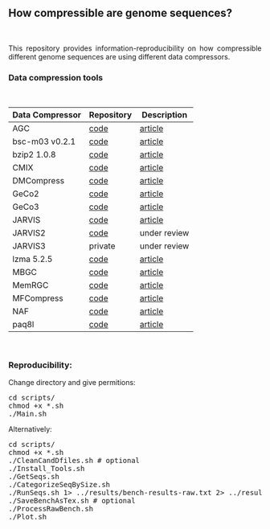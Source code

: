 
## <b>How compressible are genome sequences?</b> ##

<br>

<p align="justify">This repository provides information-reproducibility on how compressible different genome sequences are using different data compressors.</p>

### Data compression tools ###

<br>
<div align="center">

| Data Compressor | Repository | Description  |
|-----------------|------------|--------------|
| AGC      |<a href="https://github.com/refresh-bio/agc">code</a>  | <a href="https://doi.org/10.1101/2022.04.07.487441">article</a>|
| bsc-m03 v0.2.1  |<a href="https://github.com/IlyaGrebnov/bsc-m03">code</a>  | <a href="https://github.com/IlyaGrebnov/bsc-m03">article</a>|
| bzip2 1.0.8     |<a href="https://sourceware.org/bzip2/">code</a>  | <a href="https://sourceware.org/bzip2/">article</a>|
| CMIX      |<a href="https://github.com/byronknoll/cmix">code</a>  | <a href="http://www.byronknoll.com/cmix.html ">article</a>|
| DMCompress      |<a href="https://rongjiewang.github.io/DMcompress/">code</a>  | <a href="https://doi.org/10.1109/BIBM.2016.7822621">article</a>|
| GeCo2           |<a href="https://github.com/cobilab/geco2">code</a>  | <a href="https://link.springer.com/chapter/10.1007/978-3-030-23873-5_17">article</a>|
| GeCo3           |<a href="https://github.com/cobilab/geco3">code</a>  | <a href="https://doi.org/10.1093/gigascience/giaa119">article</a>|
| JARVIS          |<a href="https://github.com/cobilab/jarvis">code</a>  | <a href="https://doi.org/10.3390/e21111074">article</a>|
| JARVIS2         |<a href="https://github.com/cobioders/jarvis2">code</a>  | under review |
| JARVIS3         |private  | under review |
| lzma 5.2.5      |<a href="https://tukaani.org/xz/">code</a>  | <a href="https://tukaani.org/xz/">article</a>|
| MBGC      |<a href="https://github.com/kowallus/mbgc">code</a>  | <a href="https://doi.org/10.1093/gigascience/giab099">article</a>|
| MemRGC      |<a href="https://github.com/yuansliu/memRGC">code</a>  | <a href="https://doi.org/10.1093/bioinformatics/btaa572">article</a>|
| MFCompress      |<a href="http://sweet.ua.pt/ap/software/mfcompress/MFCompress-linux64-1.01.tgz">code</a>  | <a href="https://doi.org/10.1093/bioinformatics/btt594">article</a>|
| NAF             |<a href="https://github.com/KirillKryukov/naf">code</a>  | <a href="https://doi.org/10.1093/bioinformatics/btz144">article</a>|
| paq8l           |<a href="http://mattmahoney.net/dc/paq8l.zip">code</a>  | <a href="http://mattmahoney.net/dc/#paq">article</a>|

</div>
<br>

### Reproducibility: ###

Change directory and give permitions:
<pre>
cd scripts/
chmod +x *.sh
./Main.sh
</pre>

Alternatively:
<pre>
cd scripts/
chmod +x *.sh
./CleanCandDfiles.sh # optional
./Install_Tools.sh
./GetSeqs.sh
./CategorizeSeqBySize.sh
./RunSeqs.sh 1> ../results/bench-results-raw.txt 2> ../results/sterr.txt  # ./RunSeqs.sh --size [xs|s|m|l|xl]
./SaveBenchAsTex.sh # optional 
./ProcessRawBench.sh
./Plot.sh
</pre>
